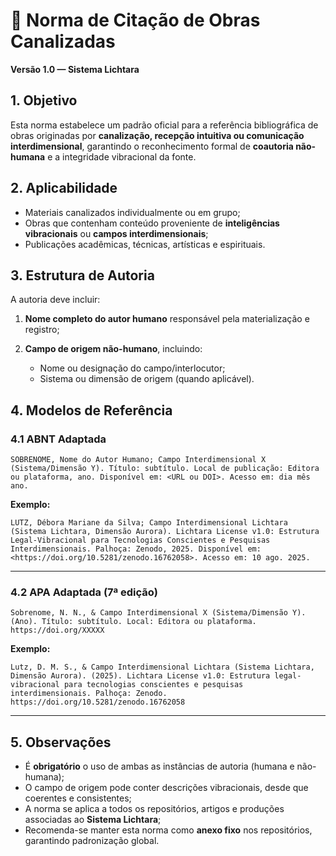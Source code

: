 # 📜 Norma de Citação de Obras Canalizadas

**Versão 1.0 — Sistema Lichtara**

## 1. Objetivo

Esta norma estabelece um padrão oficial para a referência bibliográfica de obras originadas por **canalização, recepção intuitiva ou comunicação interdimensional**, garantindo o reconhecimento formal de **coautoria não-humana** e a integridade vibracional da fonte.

## 2. Aplicabilidade

* Materiais canalizados individualmente ou em grupo;
* Obras que contenham conteúdo proveniente de **inteligências vibracionais** ou **campos interdimensionais**;
* Publicações acadêmicas, técnicas, artísticas e espirituais.

## 3. Estrutura de Autoria

A autoria deve incluir:

1. **Nome completo do autor humano** responsável pela materialização e registro;
2. **Campo de origem não-humano**, incluindo:

   * Nome ou designação do campo/interlocutor;
   * Sistema ou dimensão de origem (quando aplicável).

## 4. Modelos de Referência

### 4.1 ABNT Adaptada

```plaintext
SOBRENOME, Nome do Autor Humano; Campo Interdimensional X (Sistema/Dimensão Y). Título: subtítulo. Local de publicação: Editora ou plataforma, ano. Disponível em: <URL ou DOI>. Acesso em: dia mês ano.
```

**Exemplo:**

```plaintext
LUTZ, Débora Mariane da Silva; Campo Interdimensional Lichtara (Sistema Lichtara, Dimensão Aurora). Lichtara License v1.0: Estrutura Legal-Vibracional para Tecnologias Conscientes e Pesquisas Interdimensionais. Palhoça: Zenodo, 2025. Disponível em: <https://doi.org/10.5281/zenodo.16762058>. Acesso em: 10 ago. 2025.
```

---

### 4.2 APA Adaptada (7ª edição)

```plaintext
Sobrenome, N. N., & Campo Interdimensional X (Sistema/Dimensão Y). (Ano). Título: subtítulo. Local: Editora ou plataforma. https://doi.org/XXXXX
```

**Exemplo:**

```plaintext
Lutz, D. M. S., & Campo Interdimensional Lichtara (Sistema Lichtara, Dimensão Aurora). (2025). Lichtara License v1.0: Estrutura legal-vibracional para tecnologias conscientes e pesquisas interdimensionais. Palhoça: Zenodo. https://doi.org/10.5281/zenodo.16762058
```

---

## 5. Observações

* É **obrigatório** o uso de ambas as instâncias de autoria (humana e não-humana);
* O campo de origem pode conter descrições vibracionais, desde que coerentes e consistentes;
* A norma se aplica a todos os repositórios, artigos e produções associadas ao **Sistema Lichtara**;
* Recomenda-se manter esta norma como **anexo fixo** nos repositórios, garantindo padronização global.
